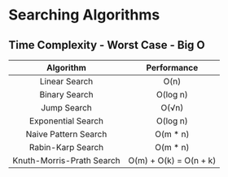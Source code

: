 # Searching Algorithms

## Time Complexity - Worst Case - Big O

|         Algorithm         |      Performance       |
|:-------------------------:|:----------------------:|
|       Linear Search       |          O(n)          |
|       Binary Search       |        O(log n)        |
|        Jump Search        |         O(√n)          |
|    Exponential Search     |        O(log n)        |
|   Naive Pattern Search    |        O(m * n)        |
|     Rabin-Karp Search     |        O(m * n)        |
| Knuth-Morris-Prath Search | O(m) + O(k) = O(n + k) |
